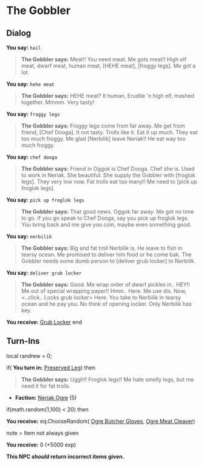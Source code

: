 # The Gobbler
## Dialog

**You say:** `hail`



>**The Gobbler says:** Meat!! You need meat. Me gots meat!! High elf meat, dwarf meat, human meat, [HEHE meat], [froggy legs]. Me got a lot.

**You say:** `hehe meat`



>**The Gobbler says:** HEHE meat? It human, Erudite 'n high elf, mashed together. Mmmm. Very tasty!

**You say:** `froggy legs`



>**The Gobbler says:** Froggy legs come from far away. Me get from friend, [Chef Dooga]. It not tasty. Trolls like it. Eat it up much. They eat too much froggy. Me glad [Nerbilik] leave Neriak!! He eat way too much froggy.

**You say:** `chef dooga`



>**The Gobbler says:** Friend in Oggok is Chef Dooga. Chef she is. Used to work in Neriak. She beautiful. She supply the Gobbler with [froglok legs]. They very low now. Fat trolls eat too many!! Me need to [pick up froglok legs].

**You say:** `pick up froglok legs`



>**The Gobbler says:** That good news. Oggok far away. Me got no time to go. If you go speak to Chef Dooga, say you pick up froglok legs. You bring back and me give you coin, maybe even something good.

**You say:** `nerbilik`



>**The Gobbler says:** Big and fat troll Nerbilik is. He leave to fish in tearsy ocean. Me promised to deliver him food or he come bak. The Gobbler needs some dumb person to [deliver grub locker] to Nerbilik.

**You say:** `deliver grub locker`



>**The Gobbler says:** Good. Me wrap order of dwarf pickles in.. HEY!! Me out of special wrapping paper!! Hmm.. Here. Me use dis. Now, <..click.. Locks grub locker> Here. You take to Nerbilik in tearsy ocean and he pay you. No think of opening locker. Only Nerbilik has key.


**You receive:**  [Grub Locker](/item/12203)
end

## Turn-Ins



local randrew = 0;



if( **You turn in:** [Preserved Leg](/item/13384)) then 


>**The Gobbler says:** Uggh!! Froglok legs!! Me hate smelly legs, but me need it for fat trolls.







* __Faction:__ [Neriak Ogre](/faction/353) (5)


if(math.random(1,100) < 20) then



 **You receive:** eq.ChooseRandom( [Ogre Butcher Gloves](/item/13386), [Ogre Meat Cleaver](/item/13385)) 



note = Item not always given



 **You receive:** 0 (+5000 exp)

**This NPC *should* return incorrect items given.**





